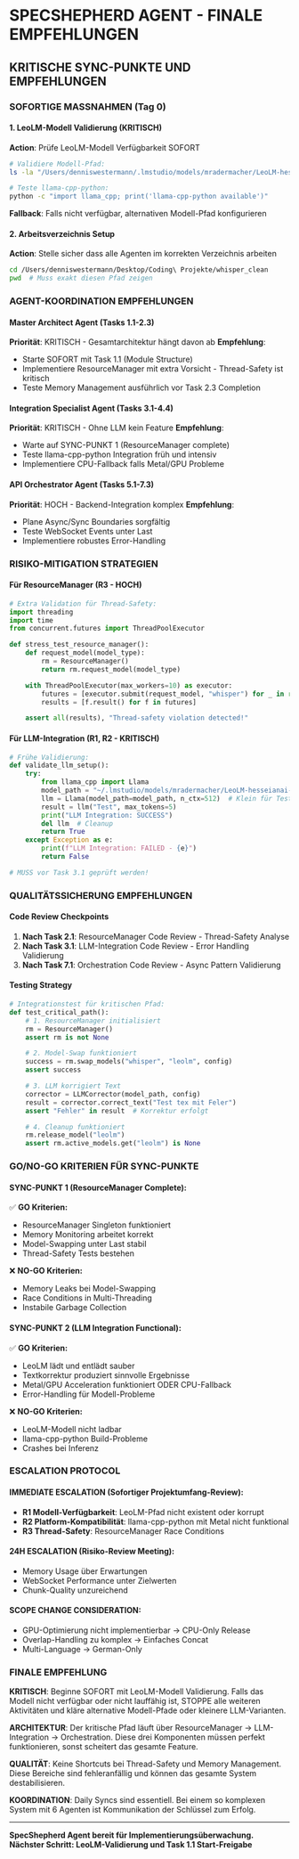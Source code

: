 # SPECSHEPHERD AGENT - FINALE EMPFEHLUNGEN

## KRITISCHE SYNC-PUNKTE UND EMPFEHLUNGEN

### SOFORTIGE MASSNAHMEN (Tag 0)

#### 1. LeoLM-Modell Validierung (KRITISCH)
**Action**: Prüfe LeoLM-Modell Verfügbarkeit SOFORT
```bash
# Validiere Modell-Pfad:
ls -la "/Users/denniswestermann/.lmstudio/models/mradermacher/LeoLM-hesseianai-13b-chat-GGUF/LeoLM-hesseianai-13b-chat.Q4_K_M.gguf"

# Teste llama-cpp-python:
python -c "import llama_cpp; print('llama-cpp-python available')"
```
**Fallback**: Falls nicht verfügbar, alternativen Modell-Pfad konfigurieren

#### 2. Arbeitsverzeichnis Setup
**Action**: Stelle sicher dass alle Agenten im korrekten Verzeichnis arbeiten
```bash
cd /Users/denniswestermann/Desktop/Coding\ Projekte/whisper_clean
pwd  # Muss exakt diesen Pfad zeigen
```

### AGENT-KOORDINATION EMPFEHLUNGEN

#### Master Architect Agent (Tasks 1.1-2.3)
**Priorität**: KRITISCH - Gesamtarchitektur hängt davon ab
**Empfehlung**:
- Starte SOFORT mit Task 1.1 (Module Structure)
- Implementiere ResourceManager mit extra Vorsicht - Thread-Safety ist kritisch
- Teste Memory Management ausführlich vor Task 2.3 Completion

#### Integration Specialist Agent (Tasks 3.1-4.4)
**Priorität**: KRITISCH - Ohne LLM kein Feature
**Empfehlung**:
- Warte auf SYNC-PUNKT 1 (ResourceManager complete)
- Teste llama-cpp-python Integration früh und intensiv
- Implementiere CPU-Fallback falls Metal/GPU Probleme

#### API Orchestrator Agent (Tasks 5.1-7.3)
**Priorität**: HOCH - Backend-Integration komplex
**Empfehlung**:
- Plane Async/Sync Boundaries sorgfältig
- Teste WebSocket Events unter Last
- Implementiere robustes Error-Handling

### RISIKO-MITIGATION STRATEGIEN

#### Für ResourceManager (R3 - HOCH)
```python
# Extra Validation für Thread-Safety:
import threading
import time
from concurrent.futures import ThreadPoolExecutor

def stress_test_resource_manager():
    def request_model(model_type):
        rm = ResourceManager()
        return rm.request_model(model_type)

    with ThreadPoolExecutor(max_workers=10) as executor:
        futures = [executor.submit(request_model, "whisper") for _ in range(50)]
        results = [f.result() for f in futures]

    assert all(results), "Thread-safety violation detected!"
```

#### Für LLM-Integration (R1, R2 - KRITISCH)
```python
# Frühe Validierung:
def validate_llm_setup():
    try:
        from llama_cpp import Llama
        model_path = "~/.lmstudio/models/mradermacher/LeoLM-hesseianai-13b-chat-GGUF/LeoLM-hesseianai-13b-chat.Q4_K_M.gguf"
        llm = Llama(model_path=model_path, n_ctx=512)  # Klein für Test
        result = llm("Test", max_tokens=5)
        print("LLM Integration: SUCCESS")
        del llm  # Cleanup
        return True
    except Exception as e:
        print(f"LLM Integration: FAILED - {e}")
        return False

# MUSS vor Task 3.1 geprüft werden!
```

### QUALITÄTSSICHERUNG EMPFEHLUNGEN

#### Code Review Checkpoints
1. **Nach Task 2.1**: ResourceManager Code Review - Thread-Safety Analyse
2. **Nach Task 3.1**: LLM-Integration Code Review - Error Handling Validierung
3. **Nach Task 7.1**: Orchestration Code Review - Async Pattern Validierung

#### Testing Strategy
```python
# Integrationstest für kritischen Pfad:
def test_critical_path():
    # 1. ResourceManager initialisiert
    rm = ResourceManager()
    assert rm is not None

    # 2. Model-Swap funktioniert
    success = rm.swap_models("whisper", "leolm", config)
    assert success

    # 3. LLM korrigiert Text
    corrector = LLMCorrector(model_path, config)
    result = corrector.correct_text("Test tex mit Feler")
    assert "Fehler" in result  # Korrektur erfolgt

    # 4. Cleanup funktioniert
    rm.release_model("leolm")
    assert rm.active_models.get("leolm") is None
```

### GO/NO-GO KRITERIEN FÜR SYNC-PUNKTE

#### SYNC-PUNKT 1 (ResourceManager Complete):
✅ **GO Kriterien:**
- ResourceManager Singleton funktioniert
- Memory Monitoring arbeitet korrekt
- Model-Swapping unter Last stabil
- Thread-Safety Tests bestehen

❌ **NO-GO Kriterien:**
- Memory Leaks bei Model-Swapping
- Race Conditions in Multi-Threading
- Instabile Garbage Collection

#### SYNC-PUNKT 2 (LLM Integration Functional):
✅ **GO Kriterien:**
- LeoLM lädt und entlädt sauber
- Textkorrektur produziert sinnvolle Ergebnisse
- Metal/GPU Acceleration funktioniert ODER CPU-Fallback
- Error-Handling für Modell-Probleme

❌ **NO-GO Kriterien:**
- LeoLM-Modell nicht ladbar
- llama-cpp-python Build-Probleme
- Crashes bei Inferenz

### ESCALATION PROTOCOL

#### IMMEDIATE ESCALATION (Sofortiger Projektumfang-Review):
- **R1 Modell-Verfügbarkeit**: LeoLM-Pfad nicht existent oder korrupt
- **R2 Platform-Kompatibilität**: llama-cpp-python mit Metal nicht funktional
- **R3 Thread-Safety**: ResourceManager Race Conditions

#### 24H ESCALATION (Risiko-Review Meeting):
- Memory Usage über Erwartungen
- WebSocket Performance unter Zielwerten
- Chunk-Quality unzureichend

#### SCOPE CHANGE CONSIDERATION:
- GPU-Optimierung nicht implementierbar → CPU-Only Release
- Overlap-Handling zu komplex → Einfaches Concat
- Multi-Language → German-Only

### FINALE EMPFEHLUNG

**KRITISCH**: Beginne SOFORT mit LeoLM-Modell Validierung. Falls das Modell nicht verfügbar oder nicht lauffähig ist, STOPPE alle weiteren Aktivitäten und kläre alternative Modell-Pfade oder kleinere LLM-Varianten.

**ARCHITEKTUR**: Der kritische Pfad läuft über ResourceManager → LLM-Integration → Orchestration. Diese drei Komponenten müssen perfekt funktionieren, sonst scheitert das gesamte Feature.

**QUALITÄT**: Keine Shortcuts bei Thread-Safety und Memory Management. Diese Bereiche sind fehleranfällig und können das gesamte System destabilisieren.

**KOORDINATION**: Daily Syncs sind essentiell. Bei einem so komplexen System mit 6 Agenten ist Kommunikation der Schlüssel zum Erfolg.

---

**SpecShepherd Agent bereit für Implementierungsüberwachung.**
**Nächster Schritt: LeoLM-Validierung und Task 1.1 Start-Freigabe**